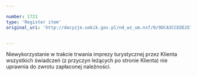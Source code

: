 ```yaml
---

number: 1721
type: 'Register item'
original_uri: 'http://decyzje.uokik.gov.pl/nd_wz_um.nsf/0/9DCA3CCEDE2E7EC3C125765F003FCAA0?OpenDocument'


---
```


Niewykorzystanie w trakcie trwania imprezy turystycznej przez Klienta wszystkich świadczeń (z przyczyn leżących po stronie Klienta) nie uprawnia do zwrotu zapłaconej należności.
